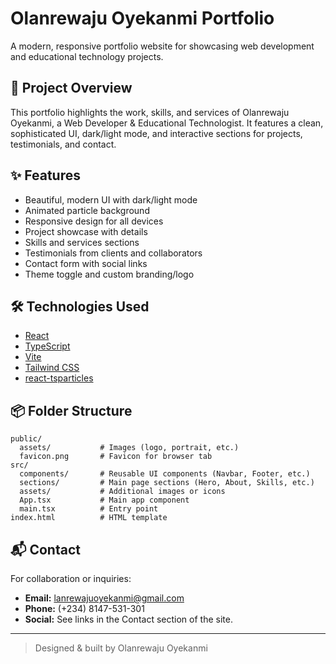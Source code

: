 # Olanrewaju Oyekanmi Portfolio

A modern, responsive portfolio website for showcasing web development and educational technology projects.

## 🚀 Project Overview
This portfolio highlights the work, skills, and services of Olanrewaju Oyekanmi, a Web Developer & Educational Technologist. It features a clean, sophisticated UI, dark/light mode, and interactive sections for projects, testimonials, and contact.

## ✨ Features
- Beautiful, modern UI with dark/light mode
- Animated particle background
- Responsive design for all devices
- Project showcase with details
- Skills and services sections
- Testimonials from clients and collaborators
- Contact form with social links
- Theme toggle and custom branding/logo

## 🛠️ Technologies Used
- [React](https://reactjs.org/)
- [TypeScript](https://www.typescriptlang.org/)
- [Vite](https://vitejs.dev/)
- [Tailwind CSS](https://tailwindcss.com/)
- [react-tsparticles](https://github.com/matteobruni/tsparticles)

## 📦 Folder Structure
```
public/
  assets/           # Images (logo, portrait, etc.)
  favicon.png       # Favicon for browser tab
src/
  components/       # Reusable UI components (Navbar, Footer, etc.)
  sections/         # Main page sections (Hero, About, Skills, etc.)
  assets/           # Additional images or icons
  App.tsx           # Main app component
  main.tsx          # Entry point
index.html          # HTML template
```

## 📬 Contact
For collaboration or inquiries:
- **Email:** lanrewajuoyekanmi@gmail.com
- **Phone:** (+234) 8147-531-301
- **Social:** See links in the Contact section of the site.

---

> Designed & built by Olanrewaju Oyekanmi 